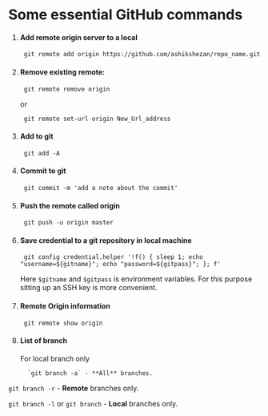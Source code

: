# Some essential GitHub commands


1. #### Add remote origin server to a local

		git remote add origin https://github.com/ashikshezan/repo_name.git

2. #### Remove existing remote:

		git remote remove origin
	or
	
		git remote set-url origin New_Url_address

3. #### Add to git 
	
		git add -A

4. #### Commit to git 

		git commit -m 'add a note about the commit'

5. #### Push the remote called origin

		git push -u origin master
		
6. #### Save credential to a git repository in local machine
		
		git config credential.helper '!f() { sleep 1; echo "username=${gitname}"; echo "password=${gitpass}"; }; f'
	
	Here `$gitname` and `$gitpass` is environment variables. 
	For this purpose sitting up an SSH key is more convenient. 


7. #### Remote Origin information
		git remote show origin

8. #### List of branch 

	For local branch only

		 `git branch -a` - **All** branches.

`git branch -r` - **Remote** branches only.

`git branch -l` or `git branch` - **Local** branches only.
<!--stackedit_data:
eyJoaXN0b3J5IjpbLTEwNDc4MjU4OTAsLTQ0MTgyMzc2NiwtMz
I4MTk4NDM3LC0xMzE1MTAwOTkzLC0xMzE1MTAwOTkzLDk3MzQx
ODE0Niw1NDMzNjQ3OThdfQ==
-->